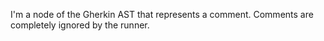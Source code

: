 I'm a node of the Gherkin AST that represents a comment. Comments are completely ignored by the runner.